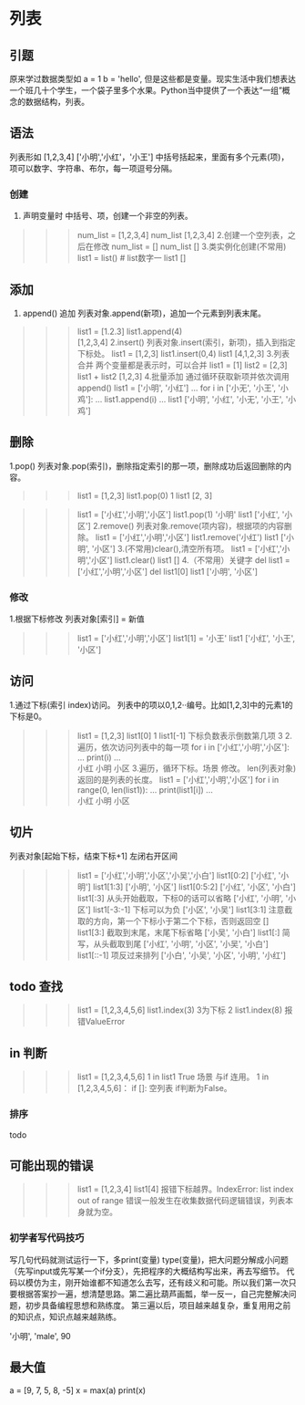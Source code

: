 列表
===
## 引题
原来学过数据类型如 a = 1  b = 'hello', 但是这些都是变量。现实生活中我们想表达一个班几十个学生，一个袋子里多个水果。Python当中提供了一个表达“一组”概念的数据结构，列表。

## 语法
列表形如 [1,2,3,4]  ['小明','小红'，'小王']
中括号括起来，里面有多个元素(项)，项可以数字、字符串、布尔，每一项逗号分隔。

### 创建
1. 声明变量时 中括号、项，创建一个非空的列表。
>>> num_list = [1,2,3,4]
>>> num_list
[1,2,3,4]
2.创建一个空列表，之后在修改
>>> num_list = []
>>> num_list
[]
3.类实例化创建(不常用)
>>> list1 = list()  # list数字一
>>> list1
[]

## 添加
1. append()   追加
列表对象.append(新项)，追加一个元素到列表末尾。
>>> list1 = [1.2.3]
>>> list1.append(4)  
[1,2,3,4]
2.insert()
列表对象.insert(索引，新项)，插入到指定下标处。
>>> list1 = [1,2,3]
>>> list1.insert(0,4)
>>> list1
[4,1,2,3]
3.列表合并
两个变量都是表示时，可以合并
>>> list1 = [1]
>>> list2 = [2,3]
>>> list1 + list2
[1,2,3]
4.批量添加
通过循环获取新项并依次调用append()
>>> list1 = ['小明', '小红']
... for i in ['小无', '小王', '小鸡']:
...     list1.append(i)
...
>>>list1
['小明', '小红', '小无', '小王', '小鸡']

## 删除
1.pop()
列表对象.pop(索引)，删除指定索引的那一项，删除成功后返回删除的内容。
>>> list1 = [1,2,3]
>>> list1.pop(0)
1
>>> list1
[2, 3]

>>> list1 = ['小红','小明','小区']
>>> list1.pop(1)
'小明'
>>> list1
['小红', '小区']
2.remove()
列表对象.remove(项内容)，根据项的内容删除。
>>> list1 = ['小红','小明','小区']
>>> list1.remove('小红')
>>> list1
['小明', '小区']
3.(不常用)clear(),清空所有项。
>>> list1 = ['小红','小明','小区']
>>> list1.clear()
>>> list1
[]
4.（不常用）关键字 del
>>> list1 = ['小红','小明','小区']
>>> del list1[0]
>>> list1
['小明', '小区']

### 修改
1.根据下标修改
列表对象[索引] = 新值
>>> list1 = ['小红','小明','小区']
>>> list1[1] = '小王'
>>> list1
['小红', '小王', '小区']



## 访问
1.通过下标(索引 index)访问。
列表中的项以0,1,2··编号。比如[1,2,3]中的元素1的下标是0。
>>> list1 = [1,2,3]
>>> list1[0]
1
>>> list1[-1]      下标负数表示倒数第几项
3
2.遍历，依次访问列表中的每一项
>>> for i in ['小红','小明','小区']:
...     print(i)
...    
小红
小明
小区
3.遍历，循环下标。场景 修改。
len(列表对象) 返回的是列表的长度。
>>> list1 = ['小红','小明','小区']
>>> for i in range(0, len(list1)):
...     print(list1[i])
...    
小红
小明
小区


## 切片
列表对象[起始下标，结束下标+1]         左闭右开区间

>>> list1 = ['小红','小明','小区','小吴','小白']
>>> list1[0:2]
['小红', '小明']
>>> list1[1:3]
['小明', '小区']
>>> list1[0:5:2]
['小红', '小区', '小白']
>>> list1[:3]               从头开始截取，下标0的话可以省略
['小红', '小明', '小区']
>>> list1[-3:-1]           下标可以为负
['小区', '小吴']
>>> list1[3:1]              注意截取的方向，第一个下标小于第二个下标，否则返回空
[]
>>> list1[3:]               截取到末尾，末尾下标省略
['小吴', '小白']
>>> list1[:]                简写，从头截取到尾
['小红', '小明', '小区', '小吴', '小白']
>>> list1[::-1]             项反过来排列
['小白', '小吴', '小区', '小明', '小红']


## todo  查找
>>> list1 = [1,2,3,4,5,6]
>>> list1.index(3)      3为下标
2
>>> list1.index(8)
报错ValueError
## in 判断
>>> list1 = [1,2,3,4,5,6]
>>> 1 in list1
True
场景 与if 连用。
1 in [1,2,3,4,5,6]：
if []:   空列表  if判断为False。
### 排序
todo
## 可能出现的错误
>>> list1 = [1,2,3,4]
>>> list1[4]
报错下标越界。IndexError: list index out of range
错误一般发生在收集数据代码逻辑错误，列表本身就为空。

### 初学者写代码技巧
写几句代码就测试运行一下，多print(变量) type(变量)，把大问题分解成小问题（先写input或先写某一个if分支），先把程序的大概结构写出来，再去写细节。
代码以模仿为主，刚开始谁都不知道怎么去写，还有歧义和可能。所以我们第一次只要根据答案抄一遍，想清楚思路。第二遍比葫芦画瓢，举一反一，自己完整解决问题，初步具备编程思想和熟练度。
第三遍以后，项目越来越复杂，重复用用之前的知识点，知识点越来越熟练。


'小明', 'male', 90


## 最大值
a = [9, 7, 5, 8, -5]
x = max(a)
print(x)
